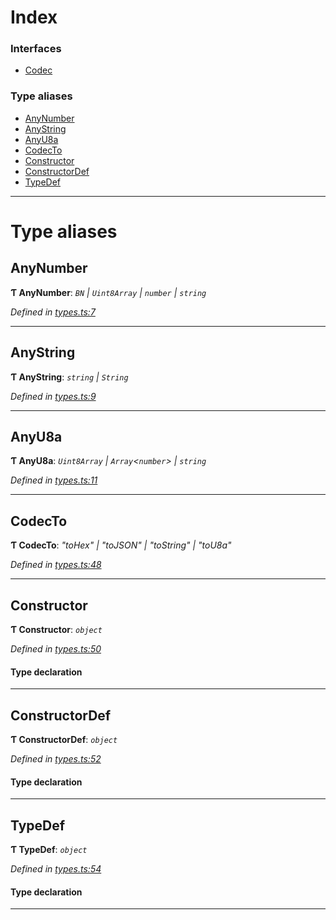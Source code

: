 

# Index

### Interfaces

* [Codec](../interfaces/_types_.codec.md)

### Type aliases

* [AnyNumber](_types_.md#anynumber)
* [AnyString](_types_.md#anystring)
* [AnyU8a](_types_.md#anyu8a)
* [CodecTo](_types_.md#codecto)
* [Constructor](_types_.md#constructor)
* [ConstructorDef](_types_.md#constructordef)
* [TypeDef](_types_.md#typedef)

---

# Type aliases

<a id="anynumber"></a>

##  AnyNumber

**Ƭ AnyNumber**: *`BN` | `Uint8Array` | `number` | `string`*

*Defined in [types.ts:7](https://github.com/polkadot-js/api/blob/f5b3d58/packages/types/src/types.ts#L7)*

___
<a id="anystring"></a>

##  AnyString

**Ƭ AnyString**: *`string` | `String`*

*Defined in [types.ts:9](https://github.com/polkadot-js/api/blob/f5b3d58/packages/types/src/types.ts#L9)*

___
<a id="anyu8a"></a>

##  AnyU8a

**Ƭ AnyU8a**: *`Uint8Array` | `Array`<`number`> | `string`*

*Defined in [types.ts:11](https://github.com/polkadot-js/api/blob/f5b3d58/packages/types/src/types.ts#L11)*

___
<a id="codecto"></a>

##  CodecTo

**Ƭ CodecTo**: *"toHex" | "toJSON" | "toString" | "toU8a"*

*Defined in [types.ts:48](https://github.com/polkadot-js/api/blob/f5b3d58/packages/types/src/types.ts#L48)*

___
<a id="constructor"></a>

##  Constructor

**Ƭ Constructor**: *`object`*

*Defined in [types.ts:50](https://github.com/polkadot-js/api/blob/f5b3d58/packages/types/src/types.ts#L50)*

#### Type declaration

___
<a id="constructordef"></a>

##  ConstructorDef

**Ƭ ConstructorDef**: *`object`*

*Defined in [types.ts:52](https://github.com/polkadot-js/api/blob/f5b3d58/packages/types/src/types.ts#L52)*

#### Type declaration

[index: `string`]: [Constructor](_types_.md#constructor)<`T`>

___
<a id="typedef"></a>

##  TypeDef

**Ƭ TypeDef**: *`object`*

*Defined in [types.ts:54](https://github.com/polkadot-js/api/blob/f5b3d58/packages/types/src/types.ts#L54)*

#### Type declaration

[index: `string`]: [Codec](../interfaces/_types_.codec.md)

___

